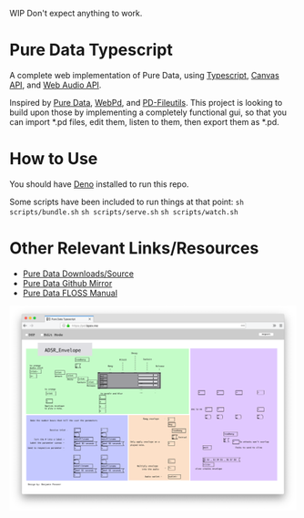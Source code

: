WIP Don't expect anything to work.

# Pure Data Typescript
A complete web implementation of Pure Data, using [Typescript](https://www.typescriptlang.org/), [Canvas API](https://developer.mozilla.org/en-US/docs/Web/API/Canvas_API), and [Web Audio API](https://developer.mozilla.org/en-US/docs/Web/API/Web_Audio_API).

Inspired by [Pure Data](https://puredata.info/), [WebPd](https://github.com/sebpiq/WebPd), and [PD-Fileutils](https://github.com/sebpiq/pd-fileutils). This project is looking to build upon those by implementing a completely functional gui, so that you can import *.pd files, edit them, listen to them, then export them as *.pd.

# How to Use
You should have [Deno](https://deno.land) installed to run this repo.

Some scripts have been included to run things at that point:
`sh scripts/bundle.sh`
`sh scripts/serve.sh`
`sh scripts/watch.sh`

# Other Relevant Links/Resources
- [Pure Data Downloads/Source](http://msp.ucsd.edu/software.html)
- [Pure Data Github Mirror](https://github.com/pure-data/pure-data)
- [Pure Data FLOSS Manual](http://write.flossmanuals.net/pure-data)

![Some stuff works](./public/screenshots/screenshot1.png)
